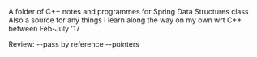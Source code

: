 A folder of C++ notes and programmes for Spring Data Structures class
Also a source for any things I learn along the way on my own wrt C++ between Feb-July '17


Review:
--pass by reference
--pointers
